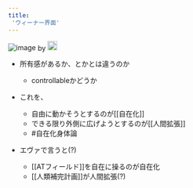 ```yaml
---
title:
 'ウィーナー界面'
---
```


![image](https://gyazo.com/1b8360b5c1ef0ec474c5bb40b78f710b/thumb/1000)
by <img src='https://scrapbox.io/api/pages/blu3mo-public/drinami/icon' alt='drinami.icon' height="19.5"/>

- 所有感があるか、とかとは違うのか
    - controllableかどうか

- これを、
    - 自由に動かそうとするのが[[自在化]]
    - できる限り外側に広げようとするのが[[人間拡張]]
    - #自在化身体論
- エヴァで言うと(?)
    - [[ATフィールド]]を自在に操るのが自在化
    - [[人類補完計画]]が人間拡張(?)